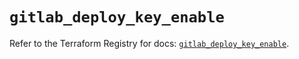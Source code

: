 # `gitlab_deploy_key_enable`

Refer to the Terraform Registry for docs: [`gitlab_deploy_key_enable`](https://registry.terraform.io/providers/gitlabhq/gitlab/18.4.1/docs/resources/deploy_key_enable).
